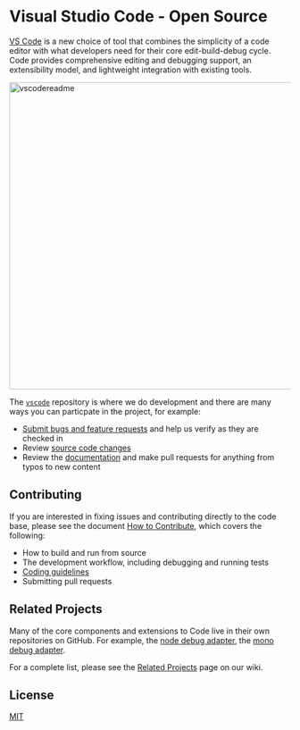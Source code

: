 # Visual Studio Code - Open Source

[VS Code](http://code.visualstudio.com) is a new choice of tool that combines the simplicity of a code editor with what developers need for their core edit-build-debug cycle. Code provides comprehensive editing and debugging support, an extensibility model, and lightweight integration with existing tools.

<img width="550" alt="vscodereadme" align="middle"  src="https://cloud.githubusercontent.com/assets/1487073/11243985/98562110-8e0b-11e5-9922-29a0b4884eab.png">

The [`vscode`](https://github.com/microsoft/vscode) repository is where we do development and there are many ways you can particpate in the project, for example:

* [Submit bugs and feature requests](https://github.com/microsoft/vscode/issues) and help us verify as they are checked in
* Review [source code changes](https://github.com/microsoft/vscode/pulls)
* Review the [documentation](https://github.com/microsoft/vscode-docs) and make pull requests for anything from typos to new content

## Contributing
If you are interested in fixing issues and contributing directly to the code base, please see the document [How to Contribute](https://github.com/Microsoft/vscode/wiki/How-to-Contribute), which covers the following:

* How to build and run from source
* The development workflow, including debugging and running tests
* [Coding guidelines](https://github.com/Microsoft/vscode/wiki/Coding-Guidelines)
* Submitting pull requests

## Related Projects
Many of the core components and extensions to Code live in their own repositories on GitHub. For example, the [node debug adapter](https://github.com/microsoft/vscode-node-debug), the [mono debug adapter](https://github.com/microsoft/vscode-mono-debug).

For a complete list, please see the [Related Projects](https://github.com/Microsoft/vscode/wiki/Related-Projects) page on our wiki.

## License
[MIT](LICENSE.txt)